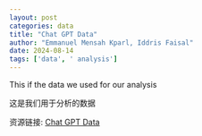 ```yaml
---
layout: post
categories: data
title: "Chat GPT Data"
author: "Emmanuel Mensah Kparl, Iddris Faisal"
date: 2024-08-14
tags: ['data', ' analysis']
---
```


This if the data we used for our analysis

这是我们用于分析的数据

资源链接: [Chat GPT Data](https://doi.org/10.57760/sciencedb.11927)
